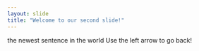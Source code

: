 ```yaml
---
layout: slide
title: "Welcome to our second slide!"
---
```

the newest sentence in the world
Use the left arrow to go back!
